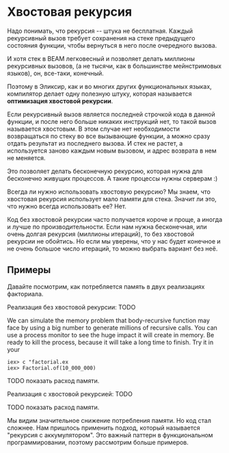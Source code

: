 # Хвостовая рекурсия

Надо понимать, что рекурсия -- штука не бесплатная. Каждый рекурсивный вызов требует сохранения на стеке предыдущего состояния функции, чтобы вернуться в него после очередного вызова.

И хотя стек в BEAM легковесный и позволяет делать миллионы рекурсивных вызовов, (а не тысячи, как в большинстве мейнстримовых языков), он, все-таки, конечный.

Поэтому в Эликсир, как и во многих других функциональных языках, компилятор делает одну полезную штуку, которая называется **оптимизация хвостовой рекурсии**.

Если рекурсивный вызов является последней строчкой кода в данной функции, и после него больше никаких инструкций нет, то такой вызов называется хвостовым. В этом случае нет необходимости возвращаться по стеку во все вызывающие
функции, а можно сразу отдать результат из последнего вызова. И стек не растет, а используется заново каждым новым вызовом, и адрес возврата в нем не меняется.

Это позволяет делать бесконечную рекурсию, которая нужна для бесконечно живущих процессов.  А такие процессы нужны серверам :)

Всегда ли нужно использовать хвостовую рекурсию? Мы знаем, что хвостовая рекурсия использует мало памяти для стека. Значит ли это, что нужно всегда использовать ее? Нет. 

Код без хвостовой рекурсии часто получается короче и проще, а иногда и лучше по производительности. Если нам нужна бесконечная, или очень долгая рекурсия (миллионы итераций), то без хвостовой рекурсии не обойтись. Но если мы уверены, что у нас будет конечное и не очень большое число итераций, то можно выбрать вариант без неё.


## Примеры

Давайте посмотрим, как потребляется память в двух реализациях факториала.

Реализация без хвостовой рекурсии:
TODO

We can simulate the memory problem that body-recursive function may face by using a big number to generate millions of recursive calls. You can use a process monitor to see the huge impact it will create in memory. Be ready to kill the process, because it will take a long time to finish. Try it in your 
```
iex> c "factorial.ex
iex> Factorial.of(10_000_000)
```
TODO показать расход памяти.

Реализация с хвостовой рекурсией:
TODO

TODO показать расход памяти.

Мы видим значительное снижение потребления памяти. Но код стал сложнее. Нам пришлось применить подход, который называется "рекурсия с аккумулятором". Это важный паттерн в функциональном программировании, поэтому рассмотрим больше примеров.
